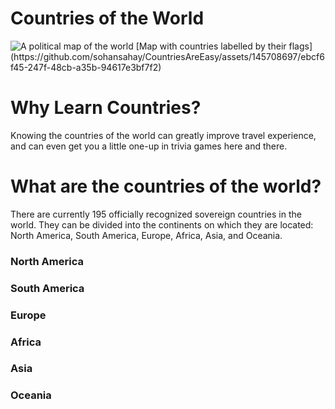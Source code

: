 # Countries of the World
<body>
  <img src="https://st2.depositphotos.com/5183619/8215/v/450/depositphotos_82150620-stock-illustration-world-map-illustration.jpg" alt="A political map of the world">
  [Map with countries labelled by their flags](https://github.com/sohansahay/CountriesAreEasy/assets/145708697/ebcf6f45-247f-48cb-a35b-94617e3bf7f2)
  <h1>Why Learn Countries?</h1>
  <div>
    <p>Knowing the countries of the world can greatly improve travel experience, and can even get you a little one-up in trivia games here and there.</p>
  </div>
  <h1>What are the countries of the world?</h1>
  <div>
    <p>There are currently 195 officially recognized sovereign countries in the world. They can be divided into the continents on which they are located: North America, South America, Europe, Africa, Asia, and Oceania.</p>
    <h3>North America</h3> 
    <h3>South America</h3>
    <h3>Europe</h3>
    <h3>Africa</h3>
    <h3>Asia</h3>
    <h3>Oceania</h3>
  </div>
</body>
